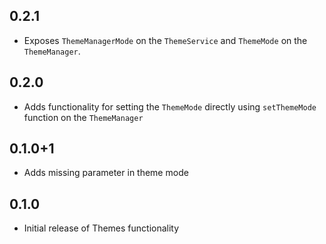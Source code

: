 ## 0.2.1

- Exposes `ThemeManagerMode` on the `ThemeService` and `ThemeMode` on the `ThemeManager`.

## 0.2.0

- Adds functionality for setting the `ThemeMode` directly using `setThemeMode` function on the `ThemeManager`

## 0.1.0+1

- Adds missing parameter in theme mode

## 0.1.0

- Initial release of Themes functionality
